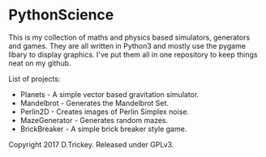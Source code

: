 # PythonScience
This is my collection of maths and physics based simulators, generators and games. They are all written in Python3 and mostly use the pygame libary to display graphics. I've put them all in one repository to keep things neat on my github.

List of projects:
* Planets - A simple vector based gravitation simulator.
* Mandelbrot - Generates the Mandelbrot Set.
* Perlin2D - Creates images of Perlin Simplex noise.
* MazeGenerator - Generates random mazes.
* BrickBreaker - A simple brick breaker style game.

Copyright 2017 D.Trickey. Released under GPLv3.

